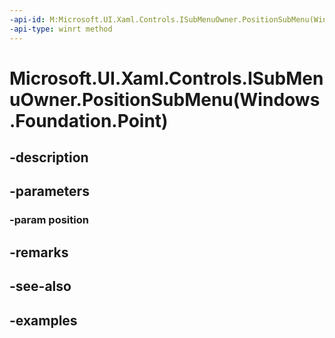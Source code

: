 ```yaml
---
-api-id: M:Microsoft.UI.Xaml.Controls.ISubMenuOwner.PositionSubMenu(Windows.Foundation.Point)
-api-type: winrt method
---
```


# Microsoft.UI.Xaml.Controls.ISubMenuOwner.PositionSubMenu(Windows.Foundation.Point)

<!--
public void PositionSubMenu (Windows.Foundation.Point position);
-->


## -description

## -parameters

### -param position

## -remarks

## -see-also

## -examples


